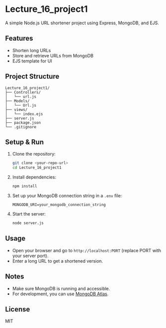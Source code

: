 # Lecture_16_project1

A simple Node.js URL shortener project using Express, MongoDB, and EJS.

## Features

- Shorten long URLs
- Store and retrieve URLs from MongoDB
- EJS template for UI

## Project Structure

```
Lecture_16_project1/
├── Controllers/
│   └── url.js
├── Models/
│   └── Url.js
├── views/
│   └── index.ejs
├── server.js
├── package.json
└── .gitignore
```

## Setup & Run

1. Clone the repository:
   ```sh
   git clone <your-repo-url>
   cd Lecture_16_project1
   ```
2. Install dependencies:
   ```sh
   npm install
   ```
3. Set up your MongoDB connection string in a `.env` file:
   ```env
   MONGODB_URI=your_mongodb_connection_string
   ```
4. Start the server:
   ```sh
   node server.js
   ```

## Usage

- Open your browser and go to `http://localhost:PORT` (replace PORT with your server port).
- Enter a long URL to get a shortened version.

## Notes

- Make sure MongoDB is running and accessible.
- For development, you can use [MongoDB Atlas](https://www.mongodb.com/cloud/atlas).

## License

MIT
